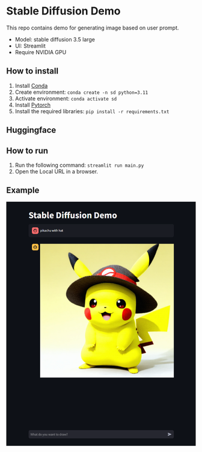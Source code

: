 # Stable Diffusion Demo
This repo contains demo for generating image based on user prompt.
- Model: stable diffusion 3.5 large
- UI: Streamlit
- Require NVIDIA GPU

## How to install
1. Install [Conda](https://docs.conda.io/projects/conda/en/latest/user-guide/install/index.html)
2. Create environment: `conda create -n sd python=3.11`
3. Activate environment: `conda activate sd`
4. Install [Pytorch](https://pytorch.org/get-started/locally/)
5. Install the required libraries: `pip install -r requirements.txt`

## Huggingface 

## How to run
1. Run the following command:
`streamlit run main.py`
2. Open the Local URL in a browser.

## Example
![](assets/sd-example1.png)